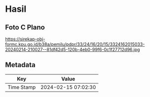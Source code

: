 # Hasil

## Foto C Plano

https://sirekap-obj-formc.kpu.go.id/b38a/pemilu/pdpr/33/24/16/20/15/3324162015033-20240214-210027--81df42d5-120b-4eb0-99f6-0c1f27712d96.jpg


## Metadata

| Key        | Value               |
| ---------- | ------------------- |
| Time Stamp | 2024-02-15 07:02:30 |



